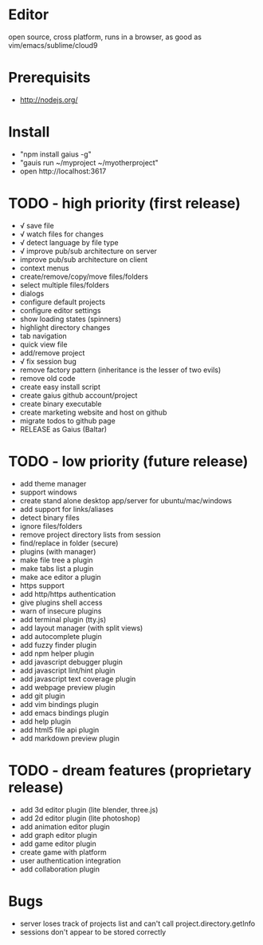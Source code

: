 # Editor

open source, cross platform, runs in a browser, as good as vim/emacs/sublime/cloud9


# Prerequisits

* http://nodejs.org/


# Install

* "npm install gaius -g"
* "gauis run ~/myproject ~/myotherproject"
* open http://localhost:3617


# TODO - high priority (first release)

* √ save file
* √ watch files for changes
* √ detect language by file type
* √ improve pub/sub architecture on server
* improve pub/sub architecture on client
* context menus
* create/remove/copy/move files/folders
* select multiple files/folders
* dialogs
* configure default projects
* configure editor settings
* show loading states (spinners)
* highlight directory changes
* tab navigation
* quick view file
* add/remove project
* √ fix session bug
* remove factory pattern (inheritance is the lesser of two evils)
* remove old code
* create easy install script
* create gaius github account/project
* create binary executable
* create marketing website and host on github
* migrate todos to github page
* RELEASE as Gaius (Baltar)

# TODO - low priority (future release)

* add theme manager
* support windows
* create stand alone desktop app/server for ubuntu/mac/windows
* add support for links/aliases
* detect binary files
* ignore files/folders
* remove project directory lists from session
* find/replace in folder (secure)
* plugins (with manager)
* make file tree a plugin
* make tabs list a plugin
* make ace editor a plugin
* https support
* add http/https authentication
* give plugins shell access
* warn of insecure plugins
* add terminal plugin (tty.js)
* add layout manager (with split views)
* add autocomplete plugin
* add fuzzy finder plugin
* add npm helper plugin
* add javascript debugger plugin
* add javascript lint/hint plugin
* add javascript text coverage plugin
* add webpage preview plugin
* add git plugin
* add vim bindings plugin
* add emacs bindings plugin
* add help plugin
* add html5 file api plugin
* add markdown preview plugin


# TODO - dream features (proprietary release)

* add 3d editor plugin (lite blender, three.js)
* add 2d editor plugin (lite photoshop)
* add animation editor plugin
* add graph editor plugin
* add game editor plugin
* create game with platform
* user authentication integration
* add collaboration plugin


# Bugs

* server loses track of projects list and can't call project.directory.getInfo
* sessions don't appear to be stored correctly
